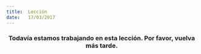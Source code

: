 ```yaml
---
title:  Lección
date:   17/03/2017
---
```


### <center>Todavía estamos trabajando en esta lección. Por favor, vuelva más tarde.</center>